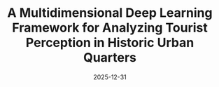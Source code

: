 ---
title: "A Multidimensional Deep Learning Framework for Analyzing Tourist Perception in Historic Urban Quarters"
collection: publications
category: manuscripts
permalink: /publication/2024-11-25-paper-title-number-2
date: 2025-12-31
venue: 'Manuscript in preparation, Urban Informatics'
---